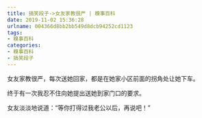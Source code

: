 ```yaml
---
title: 搞笑段子->女友家教很严 | 糗事百科
date: 2019-11-02 15:36:28
urlname: 004366d8bb2bb549d8dcb94252cd1123
tags: 
- 糗事百科
categories:
- 糗事百科
- 搞笑段子
---
```

女友家教很严，每次送她回家，都是在她家小区前面的拐角处让她下车。

终于有一次我忍不住向她提出送她到家门口的要求。

女友淡淡地说道：“等你打得过我老公以后，再说吧！”


